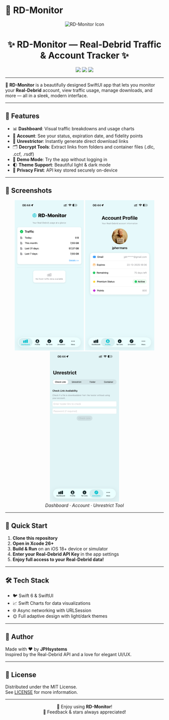 # 🚀 RD-Monitor

<p align="center">
  <img src="https://img.icons8.com/fluency/96/monitor.png" width="96" alt="RD-Monitor Icon" />
</p>

<h1 align="center">✨ RD-Monitor — Real-Debrid Traffic & Account Tracker ✨</h1>

<p align="center">
  <a href="#"><img src="https://img.shields.io/badge/Real--Debrid-Usage-blueviolet?style=for-the-badge&logo=icloud" /></a>
  <a href="#"><img src="https://img.shields.io/badge/SwiftUI-%F0%9F%90%8C-blue?style=for-the-badge&logo=swift" /></a>
  <a href="#"><img src="https://img.shields.io/badge/iOS-18+-green?style=for-the-badge&logo=apple" /></a>
</p>

---

🎉 **RD-Monitor** is a beautifully designed SwiftUI app that lets you monitor your **Real-Debrid** account, view traffic usage, manage downloads, and more — all in a sleek, modern interface.

---

## 🌟 Features

- 📊 **Dashboard**: Visual traffic breakdowns and usage charts
- 👤 **Account**: See your status, expiration date, and fidelity points
- 🔗 **Unrestrictor**: Instantly generate direct download links
- 🗂️ **Decrypt Tools**: Extract links from folders and container files (.dlc, .ccf, .rsdf)
- 🧪 **Demo Mode**: Try the app without logging in
- 🌓 **Theme Support**: Beautiful light & dark mode
- 🔐 **Privacy First**: API key stored securely on-device

---

## 📸 Screenshots

<p align="center">
  <img src="docs/screenshot_dashboard.png" width="220" alt="Dashboard Screenshot" />
  <img src="docs/screenshot_account.png" width="220" alt="Account Screenshot" />
  <img src="docs/screenshot_unrestrict.png" width="220" alt="Unrestrict Tool Screenshot" />
  <br/>
  <i>Dashboard · Account · Unrestrict Tool</i>
</p>

---

## 🚀 Quick Start

1. **Clone this repository**
2. **Open in Xcode 26+**
3. **Build & Run** on an iOS 18+ device or simulator
4. **Enter your Real-Debrid API Key** in the app settings
5. **Enjoy full access to your Real-Debrid data!**

---

## 🛠️ Tech Stack

- 🐦 Swift 6 & SwiftUI
- 📈 Swift Charts for data visualizations
- 🌐 Async networking with URLSession
- 🌞 Full adaptive design with light/dark themes

---

## 🙌 Author

Made with ❤️ by **JPHsystems**  
Inspired by the Real-Debrid API and a love for elegant UI/UX.

---

## 📄 License

Distributed under the MIT License.  
See [LICENSE](LICENSE) for more information.

---

<p align="center">
  💙 Enjoy using <strong>RD-Monitor</strong>!  
  <br/>
  🚀 Feedback & stars always appreciated!
</p>
